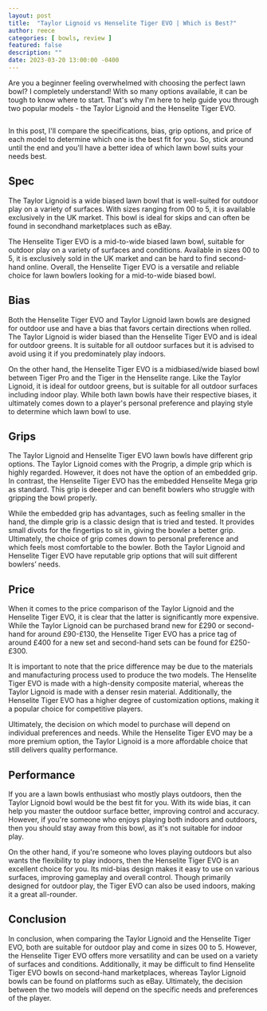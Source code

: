 ```yaml
---
layout: post
title:  "Taylor Lignoid vs Henselite Tiger EVO | Which is Best?"
author: reece
categories: [ bowls, review ]
featured: false
description: ""
date: 2023-03-20 13:00:00 -0400
---
```

    

<!-- wp:paragraph -->
<p xmlns="http://www.w3.org/1999/xhtml">Are you a beginner feeling overwhelmed with choosing the perfect lawn bowl? I completely understand! With so many options available, it can be tough to know where to start. That's why I'm here to help guide you through two popular models - the Taylor Lignoid and the Henselite Tiger EVO. </p>
<!-- /wp:paragraph -->

<!-- wp:image {"id":1987,"sizeSlug":"large","linkDestination":"none"} -->
<figure class="wp-block-image size-large"><img src="/img/posts/taylor-lignoid-vs-henselite-tiger-evo-1024x576.jpg" alt="" class="wp-image-1987"/></figure>
<!-- /wp:image -->

<!-- wp:paragraph -->
<p>In this post, I'll compare the specifications, bias, grip options, and price of each model to determine which one is the best fit for you. So, stick around until the end and you'll have a better idea of which lawn bowl suits your needs best.</p>
<!-- /wp:paragraph -->

<!-- wp:heading -->
<h2>Spec</h2>
<!-- /wp:heading -->

<!-- wp:paragraph -->
<p>The Taylor Lignoid is a wide biased lawn bowl that is well-suited for outdoor play on a variety of surfaces. With sizes ranging from 00 to 5, it is available exclusively in the UK market. This bowl is ideal for skips and can often be found in secondhand marketplaces such as eBay.</p>
<!-- /wp:paragraph -->

<!-- wp:paragraph -->
<p>The Henselite Tiger EVO is a mid-to-wide biased lawn bowl, suitable for outdoor play on a variety of surfaces and conditions. Available in sizes 00 to 5, it is exclusively sold in the UK market and can be hard to find second-hand online. Overall, the Henselite Tiger EVO is a versatile and reliable choice for lawn bowlers looking for a mid-to-wide biased bowl.</p>
<!-- /wp:paragraph -->

<!-- wp:heading -->
<h2>Bias</h2>
<!-- /wp:heading -->

<!-- wp:paragraph -->
<p>Both the Henselite Tiger EVO and Taylor Lignoid lawn bowls are designed for outdoor use and have a bias that favors certain directions when rolled. The Taylor Lignoid is wider biased than the Henselite Tiger EVO and is ideal for outdoor greens. It is suitable for all outdoor surfaces but it is advised to avoid using it if you predominately play indoors.</p>
<!-- /wp:paragraph -->

<!-- wp:paragraph -->
<p>On the other hand, the Henselite Tiger EVO is a midbiased/wide biased bowl between Tiger Pro and the Tiger in the Henselite range. Like the Taylor Lignoid, it is ideal for outdoor greens, but is suitable for all outdoor surfaces including indoor play. While both lawn bowls have their respective biases, it ultimately comes down to a player's personal preference and playing style to determine which lawn bowl to use.</p>
<!-- /wp:paragraph -->

<!-- wp:heading -->
<h2>Grips</h2>
<!-- /wp:heading -->

<!-- wp:paragraph -->
<p>The Taylor Lignoid and Henselite Tiger EVO lawn bowls have different grip options. The Taylor Lignoid comes with the Progrip, a dimple grip which is highly regarded. However, it does not have the option of an embedded grip. In contrast, the Henselite Tiger EVO has the embedded Henselite Mega grip as standard. This grip is deeper and can benefit bowlers who struggle with gripping the bowl properly.</p>
<!-- /wp:paragraph -->

<!-- wp:paragraph -->
<p>While the embedded grip has advantages, such as feeling smaller in the hand, the dimple grip is a classic design that is tried and tested. It provides small divots for the fingertips to sit in, giving the bowler a better grip. Ultimately, the choice of grip comes down to personal preference and which feels most comfortable to the bowler. Both the Taylor Lignoid and Henselite Tiger EVO have reputable grip options that will suit different bowlers’ needs.</p>
<!-- /wp:paragraph -->

<!-- wp:heading -->
<h2>Price</h2>
<!-- /wp:heading -->

<!-- wp:paragraph -->
<p>When it comes to the price comparison of the Taylor Lignoid and the Henselite Tiger EVO, it is clear that the latter is significantly more expensive. While the Taylor Lignoid can be purchased brand new for £290 or second-hand for around £90-£130, the Henselite Tiger EVO has a price tag of around £400 for a new set and second-hand sets can be found for £250-£300.</p>
<!-- /wp:paragraph -->

<!-- wp:paragraph -->
<p>It is important to note that the price difference may be due to the materials and manufacturing process used to produce the two models. The Henselite Tiger EVO is made with a high-density composite material, whereas the Taylor Lignoid is made with a denser resin material. Additionally, the Henselite Tiger EVO has a higher degree of customization options, making it a popular choice for competitive players.</p>
<!-- /wp:paragraph -->

<!-- wp:paragraph -->
<p>Ultimately, the decision on which model to purchase will depend on individual preferences and needs. While the Henselite Tiger EVO may be a more premium option, the Taylor Lignoid is a more affordable choice that still delivers quality performance.</p>
<!-- /wp:paragraph -->

<!-- wp:heading -->
<h2>Performance</h2>
<!-- /wp:heading -->

<!-- wp:paragraph -->
<p>If you are a lawn bowls enthusiast who mostly plays outdoors, then the Taylor Lignoid bowl would be the best fit for you. With its wide bias, it can help you master the outdoor surface better, improving control and accuracy. However, if you're someone who enjoys playing both indoors and outdoors, then you should stay away from this bowl, as it's not suitable for indoor play.</p>
<!-- /wp:paragraph -->

<!-- wp:paragraph -->
<p>On the other hand, if you're someone who loves playing outdoors but also wants the flexibility to play indoors, then the Henselite Tiger EVO is an excellent choice for you. Its mid-bias design makes it easy to use on various surfaces, improving gameplay and overall control. Though primarily designed for outdoor play, the Tiger EVO can also be used indoors, making it a great all-rounder.</p>
<!-- /wp:paragraph -->

<!-- wp:heading -->
<h2>Conclusion</h2>
<!-- /wp:heading -->

<!-- wp:paragraph -->
<p>In conclusion, when comparing the Taylor Lignoid and the Henselite Tiger EVO, both are suitable for outdoor play and come in sizes 00 to 5. However, the Henselite Tiger EVO offers more versatility and can be used on a variety of surfaces and conditions. Additionally, it may be difficult to find Henselite Tiger EVO bowls on second-hand marketplaces, whereas Taylor Lignoid bowls can be found on platforms such as eBay. Ultimately, the decision between the two models will depend on the specific needs and preferences of the player.</p>
<!-- /wp:paragraph -->
    
